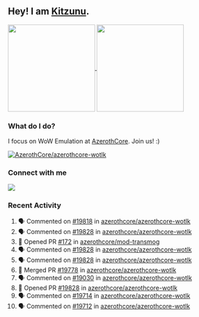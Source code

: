 ## Hey! I am [Kitzunu](https://Github.com/Kitzunu).

<!--
[![Kitzunu's Github stats](https://github-readme-stats.vercel.app/api?username=kitzunu&theme=github_dark&show_icons=true&number_format=long)](https://github.com/Kitzunu)

[![Kitzunu's Language stats](https://github-readme-stats.vercel.app/api/top-langs/?username=Kitzunu&layout=donut&theme=github_dark)](https://github.com/Kitzunu)
-->

<a href="https://github.com/Kitzunu">
  <img height=200 align="center" src="https://github-readme-stats.vercel.app/api?username=kitzunu&theme=github_dark&show_icons=true&number_format=long" />
</a>
<a href="https://github.com/Kitzunu">
  <img height=200 align="center" src="https://github-readme-stats.vercel.app/api/top-langs/?username=Kitzunu&layout=donut&theme=github_dark" />
</a>

### What do I do?

I focus on WoW Emulation at [AzerothCore](https://github.com/AzerothCore). Join us! :)

[![AzerothCore/azerothcore-wotlk](https://github-readme-stats.vercel.app/api/pin/?username=AzerothCore&repo=azerothcore-wotlk&theme=github_dark&show_owner=true)](https://github.com/azerothcore/azerothcore-wotlk)

### Connect with me
[![](https://img.shields.io/badge/AzerothCore%20Discord-Connect%20with%20me!-green)](https://discord.com/invite/gkt4y2x)

### Recent Activity

<!--START_SECTION:activity-->
1. 🗣 Commented on [#19818](https://github.com/azerothcore/azerothcore-wotlk/issues/19818#issuecomment-2323043014) in [azerothcore/azerothcore-wotlk](https://github.com/azerothcore/azerothcore-wotlk)
2. 🗣 Commented on [#19828](https://github.com/azerothcore/azerothcore-wotlk/pull/19828#issuecomment-2323039629) in [azerothcore/azerothcore-wotlk](https://github.com/azerothcore/azerothcore-wotlk)
3. 💪 Opened PR [#172](https://github.com/azerothcore/mod-transmog/pull/172) in [azerothcore/mod-transmog](https://github.com/azerothcore/mod-transmog)
4. 🗣 Commented on [#19828](https://github.com/azerothcore/azerothcore-wotlk/pull/19828#issuecomment-2323038639) in [azerothcore/azerothcore-wotlk](https://github.com/azerothcore/azerothcore-wotlk)
5. 🗣 Commented on [#19828](https://github.com/azerothcore/azerothcore-wotlk/pull/19828#issuecomment-2323035803) in [azerothcore/azerothcore-wotlk](https://github.com/azerothcore/azerothcore-wotlk)
6. 🎉 Merged PR [#19778](https://github.com/azerothcore/azerothcore-wotlk/pull/19778) in [azerothcore/azerothcore-wotlk](https://github.com/azerothcore/azerothcore-wotlk)
7. 🗣 Commented on [#19030](https://github.com/azerothcore/azerothcore-wotlk/issues/19030#issuecomment-2323028125) in [azerothcore/azerothcore-wotlk](https://github.com/azerothcore/azerothcore-wotlk)
8. 💪 Opened PR [#19828](https://github.com/azerothcore/azerothcore-wotlk/pull/19828) in [azerothcore/azerothcore-wotlk](https://github.com/azerothcore/azerothcore-wotlk)
9. 🗣 Commented on [#19714](https://github.com/azerothcore/azerothcore-wotlk/pull/19714#issuecomment-2308784537) in [azerothcore/azerothcore-wotlk](https://github.com/azerothcore/azerothcore-wotlk)
10. 🗣 Commented on [#19712](https://github.com/azerothcore/azerothcore-wotlk/issues/19712#issuecomment-2308538028) in [azerothcore/azerothcore-wotlk](https://github.com/azerothcore/azerothcore-wotlk)
<!--END_SECTION:activity-->
